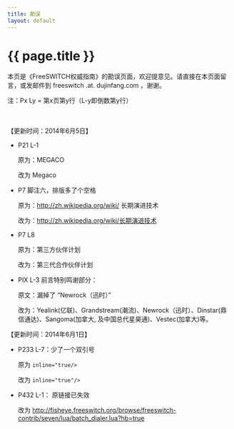 ```yaml
---
title: 勘误
layout: default
---
```


# {{ page.title }}

本页是《FreeSWITCH权威指南》的勘误页面，欢迎提意见。请直接在本页面留言，或发邮件到 freeswitch .at. dujinfang.com ，谢谢。

注：Px Ly = 第x页第y行（L-y即倒数第y行）

<br>
<br>
【更新时间：2014年6月5日】

* P21 L-1

    原为：MEGACO

    改为 Megaco

* P7 脚注六，排版多了个空格

    原为：http://zh.wikipedia.org/wiki/ 长期演进技术

    改为：http://zh.wikipedia.org/wiki/长期演进技术

* P7 L8

    原为：第三方伙伴计划

    改为：第三代合作伙伴计划

* PIX L-3 前言特别鸣谢部分：

    原文：漏掉了 “Newrock（迅时）”

    改为：Yealink(亿联)、Grandstream(潮流)、Newrock（迅时）、Dinstar(鼎信通达)、Sangoma(加拿大, 及中国总代星昊通)、Vestec(加拿大)等。

【更新时间：2014年6月1日】

* P233 L-7：少了一个双引号

    原为  `inline="true/>`

    改为  `inline="true"/>`


* P432 L-1： 原链接已失效

    改为 <http://fisheye.freeswitch.org/browse/freeswitch-contrib/seven/lua/batch_dialer.lua?hb=true>

<br>
<br>
<br>

<!--高速版，加载速度快，使用前需测试页面的兼容性-->
<div id="SOHUCS"></div>
<script>
  (function(){
    var appid = 'cyrbxBE9W',
    conf = 'prod_7cafa4a3aa6ae67880a614a6ee14161f';
    var doc = document,
    s = doc.createElement('script'),
    h = doc.getElementsByTagName('head')[0] || doc.head || doc.documentElement;
    s.type = 'text/javascript';
    s.charset = 'utf-8';
    s.src =  'http://assets.changyan.sohu.com/upload/changyan.js?conf='+ conf +'&appid=' + appid;
    h.insertBefore(s,h.firstChild);
    window.SCS_NO_IFRAME = true;
  })()
</script>
